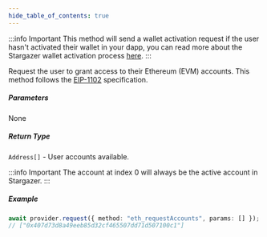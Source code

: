 ```yaml
---
hide_table_of_contents: true
---
```


<head>
  <meta
    name="description"
    content="Request the user to grant access to their Ethereum (EVM) accounts."
  />
</head>

<intro-end />

:::info Important
This method will send a wallet activation request if the user hasn't activated their wallet in your dapp, you can read more about the Stargazer wallet activation process [here](../../Guide/providerActivation.md#activate-your-provider).
:::

Request the user to grant access to their Ethereum (EVM) accounts. This method follows the [EIP-1102](https://eips.ethereum.org/EIPS/eip-1102) specification.


##### Parameters

None

##### Return Type

`Address[]` - User accounts available.

:::info Important
The account at index 0 will always be the active account in Stargazer.
:::

##### Example

```typescript title="TypeScript"
await provider.request({ method: "eth_requestAccounts", params: [] });
// ["0x407d73d8a49eeb85d32cf465507dd71d507100c1"]
```
